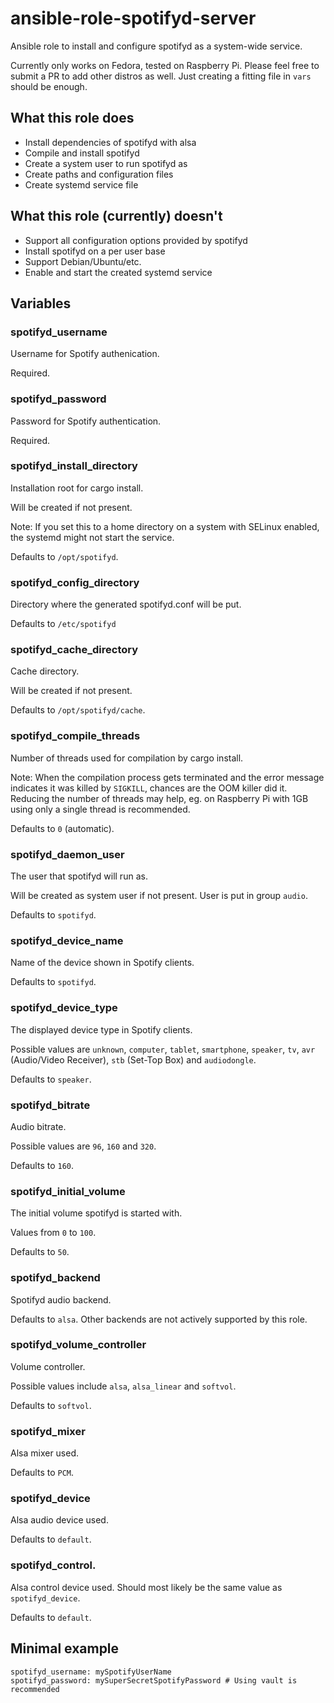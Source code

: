 # ansible-role-spotifyd-server
Ansible role to install and configure spotifyd as a
system-wide service.

Currently only works on Fedora, tested on Raspberry Pi. Please
feel free to submit a PR to add other distros as well. Just
creating a fitting file in `vars` should be enough.

## What this role does
- Install dependencies of spotifyd with alsa
- Compile and install spotifyd
- Create a system user to run spotifyd as
- Create paths and configuration files
- Create systemd service file

## What this role (currently) doesn't
- Support all configuration options provided by spotifyd
- Install spotifyd on a per user base
- Support Debian/Ubuntu/etc.
- Enable and start the created systemd service

## Variables
### spotifyd_username
Username for Spotify authenication.

Required.

### spotifyd_password
Password for Spotify authentication.

Required.

### spotifyd_install_directory
Installation root for cargo install.

Will be created if not present.

Note: If you set this to a home directory on a system with 
SELinux enabled, the systemd might not start the service.

Defaults to `/opt/spotifyd`.

### spotifyd_config_directory
Directory where the generated spotifyd.conf will be put.

Defaults to `/etc/spotifyd`

### spotifyd_cache_directory
Cache directory.

Will be created if not present.

Defaults to `/opt/spotifyd/cache`.

### spotifyd_compile_threads
Number of threads used for compilation by cargo install.

Note: When the compilation process gets terminated and
the error message indicates it was killed by `SIGKILL`,
chances are the OOM killer did it. Reducing the number
of threads may help, eg. on Raspberry Pi with 1GB using
only a single thread is recommended.

Defaults to `0` (automatic).

### spotifyd_daemon_user
The user that spotifyd will run as.

Will be created as system user if not present. User is
put in group `audio`.

Defaults to `spotifyd`.

### spotifyd_device_name
Name of the device shown in Spotify clients.

Defaults to `spotifyd`.

### spotifyd_device_type
The displayed device type in Spotify clients.

Possible values are `unknown`, `computer`, `tablet`, 
`smartphone`, `speaker`, `tv`, `avr` (Audio/Video Receiver),
`stb` (Set-Top Box) and `audiodongle`.

Defaults to `speaker`.

### spotifyd_bitrate
Audio bitrate.

Possible values are `96`, `160` and `320`.

Defaults to `160`.

### spotifyd_initial_volume
The initial volume spotifyd is started with.

Values from `0` to `100`.

Defaults to `50`.

### spotifyd_backend
Spotifyd audio backend.

Defaults to `alsa`. Other backends are not actively supported
by this role.

### spotifyd_volume_controller
Volume controller.

Possible values include `alsa`, `alsa_linear` and `softvol`.

Defaults to `softvol`.

### spotifyd_mixer
Alsa mixer used.

Defaults to `PCM`.

### spotifyd_device
Alsa audio device used.

Defaults to `default`.

### spotifyd_control.
Alsa control device used. Should most likely be the same value
as `spotifyd_device`.

Defaults to `default`.

## Minimal example
```
spotifyd_username: mySpotifyUserName
spotifyd_password: mySuperSecretSpotifyPassword # Using vault is recommended
```